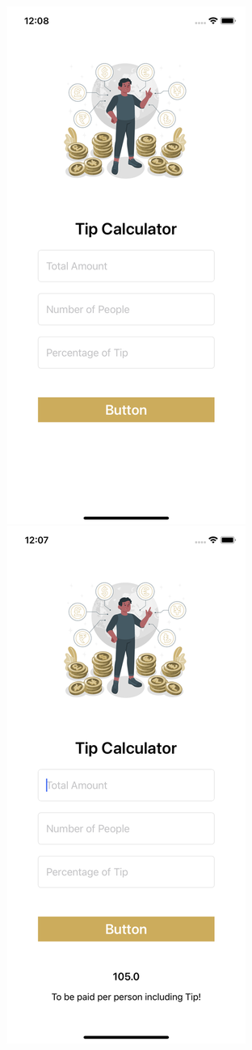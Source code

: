 ![](https://raw.githubusercontent.com/shaheem-pp/Swift-Practice/main/Tip%20Calculator/Simulator%20Screen%20Shot%20-%20iPhone%2011%20-%202022-04-28%20at%2000.09.43.png)
![](https://raw.githubusercontent.com/shaheem-pp/Swift-Practice/main/Tip%20Calculator/Simulator%20Screen%20Shot%20-%20iPhone%2011%20-%202022-04-28%20at%2000.08.01.png)

